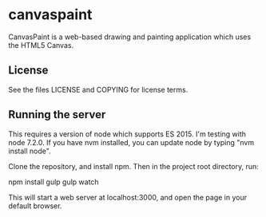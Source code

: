 # canvaspaint

CanvasPaint is a web-based drawing and painting application which uses the HTML5 Canvas.  

## License

See the files LICENSE and COPYING for license terms.

## Running the server

This requires a version of node which supports ES 2015.  I'm testing with node 7.2.0.  If you have nvm installed, you can update node by typing "nvm install node".

Clone the repository, and install npm.  Then in the project root directory, run:

npm install
gulp
gulp watch

This will start a web server at localhost:3000, and open the page in your default browser.
